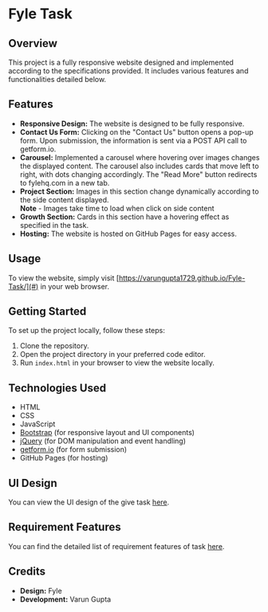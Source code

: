 # Fyle Task

## Overview

This project is a fully responsive website designed and implemented according to the specifications provided. It includes various features and functionalities detailed below.

## Features

- **Responsive Design:** The website is designed to be fully responsive.
- **Contact Us Form:** Clicking on the "Contact Us" button opens a pop-up form. Upon submission, the information is sent via a POST API call to getform.io.
- **Carousel:** Implemented a carousel where hovering over images changes the displayed content. The carousel also includes cards that move left to right, with dots changing accordingly. The "Read More" button redirects to fylehq.com in a new tab.
- **Project Section:** Images in this section change dynamically according to the side content displayed.<br> **Note** - Images take time to load when click on side content
- **Growth Section:** Cards in this section have a hovering effect as specified in the task.
- **Hosting:** The website is hosted on GitHub Pages for easy access.

## Usage

To view the website, simply visit [https://varungupta1729.github.io/Fyle-Task/](#) in your web browser.

## Getting Started

To set up the project locally, follow these steps:

1. Clone the repository.
2. Open the project directory in your preferred code editor.
3. Run `index.html` in your browser to view the website locally.

## Technologies Used

- HTML
- CSS
- JavaScript
- [Bootstrap](https://getbootstrap.com/) (for responsive layout and UI components)
- [jQuery](https://jquery.com/) (for DOM manipulation and event handling)
- [getform.io](https://getform.io/) (for form submission)
- GitHub Pages (for hosting)

## UI Design

You can view the UI design of the give task [here](https://xd.adobe.com/view/62beadb2-fac2-491b-90d9-5bc90d77ae70-37ed/specs/).

## Requirement Features

You can find the detailed list of requirement features of task [here](https://fyleuniverse.notion.site/Web-developer-assignment-8705a516d60b45a2a3f59a16e8cc7b20#ba5269e3bbc048d394214efa61ff6934).


## Credits

- **Design:** Fyle
- **Development:** Varun Gupta

